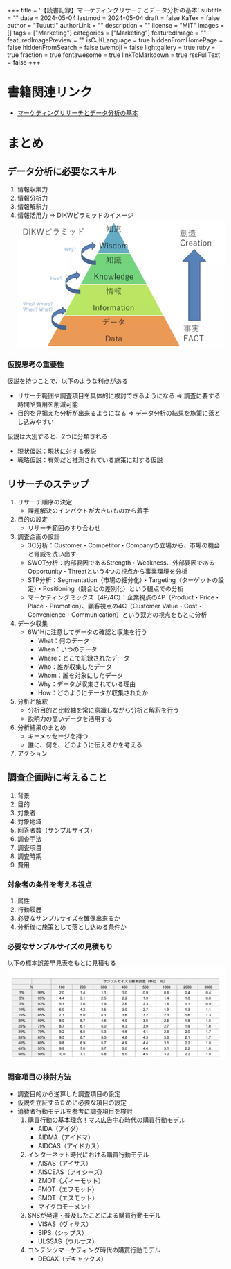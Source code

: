 +++
title = '【読書記録】マーケティングリサーチとデータ分析の基本'
subtitle = ""
date = 2024-05-04
lastmod = 2024-05-04
draft = false
KaTex = false
author = "Tuuutti"
authorLink = ""
description = ""
license = "MIT"
images = []
tags = ["Marketing"]
categories = ["Marketing"]
featuredImage = ""
featuredImagePreview = ""
isCJKLanguage = true
hiddenFromHomePage = false
hiddenFromSearch = false
twemoji = false
lightgallery = true
ruby = true
fraction = true
fontawesome = true
linkToMarkdown = true
rssFullText = false
+++

<!--more-->

# 書籍関連リンク
- [マーケティングリサーチとデータ分析の基本](https://www.subarusya.jp/book/b353378.html)

# まとめ
## データ分析に必要なスキル
1. 情報収集力
1. 情報分析力
1. 情報解釈力
1. 情報活用力
⇒ DIKWピラミッドのイメージ
![DIKWピラミッド](DIKW.png "DIKWピラミッド")

### 仮説思考の重要性
仮説を持つことで、以下のような利点がある
- リサーチ範囲や調査項目を具体的に検討できるようになる
⇒ 調査に要する時間や費用を削減可能
- 目的を見据えた分析が出来るようになる
⇒ データ分析の結果を施策に落とし込みやすい

仮説は大別すると、2つに分類される
- 現状仮説：現状に対する仮説
- 戦略仮説：有効だと推測されている施策に対する仮説

## リサーチのステップ
1. リサーチ順序の決定
    - 課題解決のインパクトが大きいものから着手
1. 目的の設定
    - リサーチ範囲のすり合わせ
1. 調査企画の設計
    - 3C分析：Customer・Competitor・Companyの立場から、市場の機会と脅威を洗い出す
    - SWOT分析：内部要因であるStrength・Weakness、外部要因であるOpportunity・Threatという4つの視点から事業環境を分析
    - STP分析：Segmentation（市場の細分化）・Targeting（ターゲットの設定）・Positioning（競合との差別化）という観点での分析
    - マーケティングミックス（4P/4C）：企業視点の4P（Product・Price・Place・Promotion）、顧客視点の4C（Customer Value・Cost・Convenience・Communication）という双方の視点をもとに分析
1. データ収集
    - 6W1Hに注意してデータの確認と収集を行う
        - What：何のデータ
        - When：いつのデータ
        - Where：どこで記録されたデータ
        - Who：誰が収集したデータ
        - Whom：誰を対象にしたデータ
        - Why：データが収集されている理由
        - How：どのようにデータが収集されたか
1. 分析と解釈
    - 分析目的と比較軸を常に意識しながら分析と解釈を行う
    - 説明力の高いデータを活用する
1. 分析結果のまとめ
    - キーメッセージを持つ
    - 誰に、何を、どのように伝えるかを考える
1. アクション

## 調査企画時に考えること
1. 背景
1. 目的
1. 対象者
1. 対象地域
1. 回答者数（サンプルサイズ）
1. 調査手法
1. 調査項目
1. 調査時期
1. 費用

### 対象者の条件を考える視点
1. 属性
1. 行動履歴
1. 必要なサンプルサイズを確保出来るか
1. 分析後に施策として落とし込める条件か

### 必要なサンプルサイズの見積もり
以下の標本誤差早見表をもとに見積もる
![標本誤差早見表](sampling-error-table.png "標本誤差早見表")

### 調査項目の検討方法
- 調査目的から逆算した調査項目の設定
- 仮説を立証するために必要な項目の設定
- 消費者行動モデルを参考に調査項目を検討
    1. 購買行動の基本理念！マス広告中心時代の購買行動モデル
        - AIDA（アイダ）
        - AIDMA（アイドマ）
        - AIDCAS（アイドカス）
    1. インターネット時代における購買行動モデル
        - AISAS（アイサス）
        - AISCEAS（アイシーズ）
        - ZMOT（ズィーモット）
        - FMOT（エフモット）
        - SMOT（エスモット）
        - マイクロモーメント
    1. SNSが発達・普及したことによる購買行動モデル
        - VISAS（ヴィサス）
        - SIPS（シップス）
        - ULSSAS（ウルサス）
    1. コンテンツマーケティング時代の購買行動モデル
        - DECAX（デキャックス）

